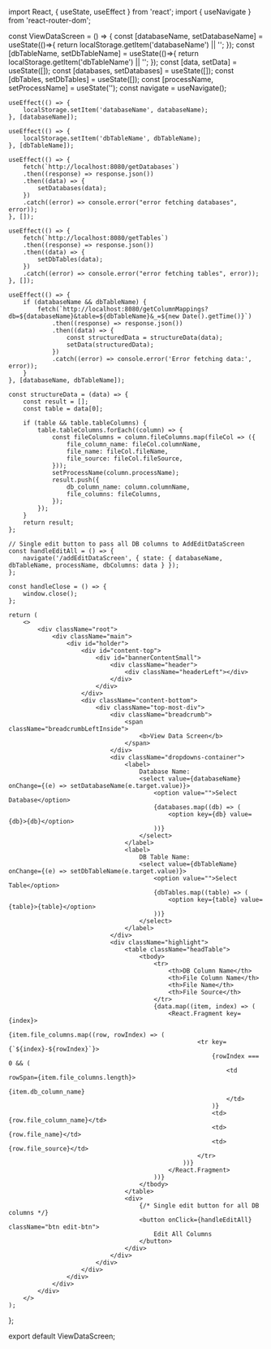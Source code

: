import React, { useState, useEffect } from 'react';
import { useNavigate } from 'react-router-dom';

const ViewDataScreen = () => {
    const [databaseName, setDatabaseName] = useState(()=>{
        return localStorage.getItem('databaseName') || '';
    });
    const [dbTableName, setDbTableName] = useState(()=>{
        return localStorage.getItem('dbTableName') || '';
    });
    const [data, setData] = useState([]);
    const [databases, setDatabases] = useState([]);
    const [dbTables, setDbTables] = useState([]);
    const [processName, setProcessName] = useState('');
    const navigate = useNavigate();

    useEffect(() => {
        localStorage.setItem('databaseName', databaseName);
    }, [databaseName]);

    useEffect(() => {
        localStorage.setItem('dbTableName', dbTableName);
    }, [dbTableName]);

    useEffect(() => {
        fetch(`http://localhost:8080/getDatabases`)
        .then((response) => response.json())
        .then((data) => {
            setDatabases(data);
        })
        .catch((error) => console.error("error fetching databases", error));
    }, []);

    useEffect(() => {
        fetch(`http://localhost:8080/getTables`)
        .then((response) => response.json())
        .then((data) => {
            setDbTables(data);
        })
        .catch((error) => console.error("error fetching tables", error));
    }, []);

    useEffect(() => {
        if (databaseName && dbTableName) {
            fetch(`http://localhost:8080/getColumnMappings?db=${databaseName}&table=${dbTableName}&_=${new Date().getTime()}`)
                .then((response) => response.json())
                .then((data) => {
                    const structuredData = structureData(data);
                    setData(structuredData);
                })
                .catch((error) => console.error('Error fetching data:', error));
        }
    }, [databaseName, dbTableName]);

    const structureData = (data) => {
        const result = [];
        const table = data[0];

        if (table && table.tableColumns) {
            table.tableColumns.forEach((column) => {
                const fileColumns = column.fileColumns.map(fileCol => ({
                    file_column_name: fileCol.columnName,
                    file_name: fileCol.fileName,
                    file_source: fileCol.fileSource,
                }));
                setProcessName(column.processName);
                result.push({
                    db_column_name: column.columnName,
                    file_columns: fileColumns,
                });
            });
        }
        return result;
    };

    // Single edit button to pass all DB columns to AddEditDataScreen
    const handleEditAll = () => {
        navigate('/addEditDataScreen', { state: { databaseName, dbTableName, processName, dbColumns: data } });
    };

    const handleClose = () => {
        window.close();
    };

    return (
        <>
            <div className="root">
                <div className="main">
                    <div id="holder">
                        <div id="content-top">
                            <div id="bannerContentSmall">
                                <div className="header">
                                    <div className="headerLeft"></div>
                                </div>
                            </div>
                        </div>
                        <div className="content-bottom">
                            <div className="top-most-div">
                                <div className="breadcrumb">
                                    <span className="breadcrumbLeftInside">
                                        <b>View Data Screen</b>
                                    </span>
                                </div>
                                <div className="dropdowns-container">
                                    <label>
                                        Database Name:
                                        <select value={databaseName} onChange={(e) => setDatabaseName(e.target.value)}>
                                            <option value="">Select Database</option>
                                            {databases.map((db) => (
                                                <option key={db} value={db}>{db}</option>
                                            ))}
                                        </select>
                                    </label>
                                    <label>
                                        DB Table Name:
                                        <select value={dbTableName} onChange={(e) => setDbTableName(e.target.value)}>
                                            <option value="">Select Table</option>
                                            {dbTables.map((table) => (
                                                <option key={table} value={table}>{table}</option>
                                            ))}
                                        </select>
                                    </label>
                                </div>
                                <div className="highlight">
                                    <table className="headTable">
                                        <tbody>
                                            <tr>
                                                <th>DB Column Name</th>
                                                <th>File Column Name</th>
                                                <th>File Name</th>
                                                <th>File Source</th>
                                            </tr>
                                            {data.map((item, index) => (
                                                <React.Fragment key={index}>
                                                    {item.file_columns.map((row, rowIndex) => (
                                                        <tr key={`${index}-${rowIndex}`}>
                                                            {rowIndex === 0 && (
                                                                <td rowSpan={item.file_columns.length}>
                                                                    {item.db_column_name}
                                                                </td>
                                                            )}
                                                            <td>{row.file_column_name}</td>
                                                            <td>{row.file_name}</td>
                                                            <td>{row.file_source}</td>
                                                        </tr>
                                                    ))}
                                                </React.Fragment>
                                            ))}
                                        </tbody>
                                    </table>
                                    <div>
                                        {/* Single edit button for all DB columns */}
                                        <button onClick={handleEditAll} className="btn edit-btn">
                                            Edit All Columns
                                        </button>
                                    </div>
                                </div>
                            </div>
                        </div>
                    </div>
                </div>
            </div>
        </>
    );
};

export default ViewDataScreen;
